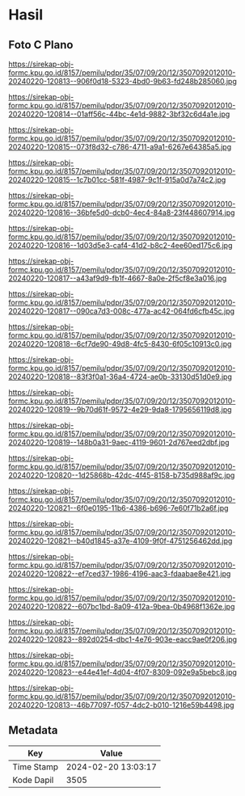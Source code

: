 # Hasil

## Foto C Plano

https://sirekap-obj-formc.kpu.go.id/8157/pemilu/pdpr/35/07/09/20/12/3507092012010-20240220-120813--906f0d18-5323-4bd0-9b63-fd248b285060.jpg

https://sirekap-obj-formc.kpu.go.id/8157/pemilu/pdpr/35/07/09/20/12/3507092012010-20240220-120814--01aff56c-44bc-4e1d-9882-3bf32c6d4a1e.jpg

https://sirekap-obj-formc.kpu.go.id/8157/pemilu/pdpr/35/07/09/20/12/3507092012010-20240220-120815--073f8d32-c786-4711-a9a1-6267e64385a5.jpg

https://sirekap-obj-formc.kpu.go.id/8157/pemilu/pdpr/35/07/09/20/12/3507092012010-20240220-120815--1c7b01cc-581f-4987-9c1f-915a0d7a74c2.jpg

https://sirekap-obj-formc.kpu.go.id/8157/pemilu/pdpr/35/07/09/20/12/3507092012010-20240220-120816--36bfe5d0-dcb0-4ec4-84a8-23f448607914.jpg

https://sirekap-obj-formc.kpu.go.id/8157/pemilu/pdpr/35/07/09/20/12/3507092012010-20240220-120816--1d03d5e3-caf4-41d2-b8c2-4ee60ed175c6.jpg

https://sirekap-obj-formc.kpu.go.id/8157/pemilu/pdpr/35/07/09/20/12/3507092012010-20240220-120817--a43af9d9-fb1f-4667-8a0e-2f5cf8e3a016.jpg

https://sirekap-obj-formc.kpu.go.id/8157/pemilu/pdpr/35/07/09/20/12/3507092012010-20240220-120817--090ca7d3-008c-477a-ac42-064fd6cfb45c.jpg

https://sirekap-obj-formc.kpu.go.id/8157/pemilu/pdpr/35/07/09/20/12/3507092012010-20240220-120818--6cf7de90-49d8-4fc5-8430-6f05c10913c0.jpg

https://sirekap-obj-formc.kpu.go.id/8157/pemilu/pdpr/35/07/09/20/12/3507092012010-20240220-120818--83f3f0a1-36a4-4724-ae0b-33130d51d0e9.jpg

https://sirekap-obj-formc.kpu.go.id/8157/pemilu/pdpr/35/07/09/20/12/3507092012010-20240220-120819--9b70d61f-9572-4e29-9da8-1795656119d8.jpg

https://sirekap-obj-formc.kpu.go.id/8157/pemilu/pdpr/35/07/09/20/12/3507092012010-20240220-120819--148b0a31-9aec-4119-9601-2d767eed2dbf.jpg

https://sirekap-obj-formc.kpu.go.id/8157/pemilu/pdpr/35/07/09/20/12/3507092012010-20240220-120820--1d25868b-42dc-4f45-8158-b735d988af9c.jpg

https://sirekap-obj-formc.kpu.go.id/8157/pemilu/pdpr/35/07/09/20/12/3507092012010-20240220-120821--6f0e0195-11b6-4386-b696-7e60f71b2a6f.jpg

https://sirekap-obj-formc.kpu.go.id/8157/pemilu/pdpr/35/07/09/20/12/3507092012010-20240220-120821--b40d1845-a37e-4109-9f0f-4751256462dd.jpg

https://sirekap-obj-formc.kpu.go.id/8157/pemilu/pdpr/35/07/09/20/12/3507092012010-20240220-120822--ef7ced37-1986-4196-aac3-fdaabae8e421.jpg

https://sirekap-obj-formc.kpu.go.id/8157/pemilu/pdpr/35/07/09/20/12/3507092012010-20240220-120822--607bc1bd-8a09-412a-9bea-0b4968f1362e.jpg

https://sirekap-obj-formc.kpu.go.id/8157/pemilu/pdpr/35/07/09/20/12/3507092012010-20240220-120823--892d0254-dbc1-4e76-903e-eacc9ae0f206.jpg

https://sirekap-obj-formc.kpu.go.id/8157/pemilu/pdpr/35/07/09/20/12/3507092012010-20240220-120823--e44e41ef-4d04-4f07-8309-092e9a5bebc8.jpg

https://sirekap-obj-formc.kpu.go.id/8157/pemilu/pdpr/35/07/09/20/12/3507092012010-20240220-120813--46b77097-f057-4dc2-b010-1216e59b4498.jpg


## Metadata

| Key        | Value               |
| ---------- | ------------------- |
| Time Stamp | 2024-02-20 13:03:17 |
| Kode Dapil | 3505                |



